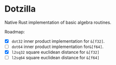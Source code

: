 # Dotzilla

Native Rust implementation of basic algebra routines.

Roadmap:
- [x] `dot32` inner product implementation for `&[f32]`.
- [ ] `dot64` inner product implementation for`&[f64]`.
- [x] `l2sq32` square euclidean distance for `&[f32]` 
- [ ] `l2sq64` square euclidean distance for `&[f64]` 
